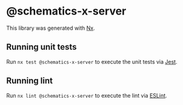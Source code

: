 # @schematics-x-server

This library was generated with [Nx](https://nx.dev).

## Running unit tests

Run `nx test @schematics-x-server` to execute the unit tests via [Jest](https://jestjs.io).

## Running lint

Run `nx lint @schematics-x-server` to execute the lint via [ESLint](https://eslint.org/).
